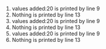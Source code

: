 1. values added:20 is printed by line 9
2. Nothing is printed by line 13
3. values added:20 is printed by line 9
4. Nothing is printed by line 13
5. values added:20 is printed by line 9
6. Nothing is printed by line 13
